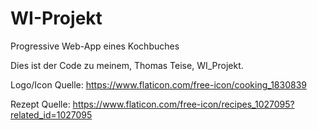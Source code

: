 # WI-Projekt
Progressive Web-App eines Kochbuches

Dies ist der Code zu meinem, Thomas Teise, WI_Projekt.

Logo/Icon 
Quelle: https://www.flaticon.com/free-icon/cooking_1830839

Rezept
Quelle: https://www.flaticon.com/free-icon/recipes_1027095?related_id=1027095
